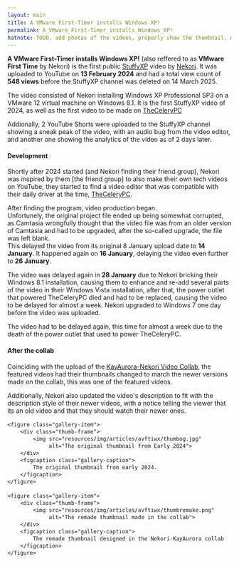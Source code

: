 ```yaml
---
layout: main
title: A VMware First-Timer installs Windows XP!
permalink: A_VMware_First-Timer_installs_Windows_XP!
hatnote: TODO, add photos of the videos, properly show the thumbnail, move the og thumbnail from my [nekori's] phone and explain what happened in the video
---
```


**A VMware First-Timer installs Windows XP!** (also reffered to as **VMware First Time** by Nekori) is the first public [StuffyXP](StuffyXP) video by [Nekori](Nekori). It was uploaded to YouTube on **13 February 2024** and had a total view count of **548 views** before the StuffyXP channel was deleted on 14 March 2025.

The video consisted of Nekori installing Windows XP Professional SP3 on a VMware 12 virtual machine on Windows 8.1. It is the first StuffyXP video of 2024, as well as the first video to be made on [TheCeleryPC](TheCeleryPC)

Addionally, 2 YouTube Shorts were uploaded to the StuffyXP channel showing a sneak peak of the video, with an audio bug from the video editor, and another one showing the analytics of the video as of 2 days later.

#### Development

Shortly after 2024 started (and Nekori finding their friend group), Nekori was inspired by them [the friend group] to also make their own tech videos on YouTube, they started to find a video editor that was compatible with their daily driver at the time, [TheCeleryPC](TheCeleryPC).

After finding the program, video production began.<br>Unfortunely, the original project file ended up being somewhat corrupted, as Camtasia wrongfully thought that the video file was from an older version of Camtasia and had to be upgraded, after the so-called upgrade, the file was left blank.<br>This delayed the video from its original 8 January upload date to **14 January**. It happened again on **16 January**, delaying the video even further to **26 January**.

The video was delayed again in **28 January** due to Nekori bricking their Windows 8.1 installation, causing them to enhance and re-add several parts of the video in their Windows Vista installation, after that, the power outlet that powered TheCeleryPC died and had to be replaced, causing the video to be delayed for almost a week. Nekori upgraded to Windows 7 one day before the video was uploaded.

The video had to be delayed again, this time for almost a week due to the death of the power outlet that used to power TheCeleryPC.

#### After the collab

Coinciding with the upload of the [KayAurora-Nekori Video Collab](KayAurora_and_Nekori_Collab), the featured videos had their thumbnails changed to march the newer versions made on the collab, this was one of the featured videos.

Additionally, Nekori also updated the video's description to fit with the description style of their newer videos, with a notice telling the viewer that its an old video and that they should watch their newer ones.

<div class="wiki-gallery">
    
    <figure class="gallery-item">
        <div class="thumb-frame">
            <img src="resources/img/articles/avftiwx/thumbog.jpg" 
                 alt="The original thumbnail from Early 2024">
        </div>
        <figcaption class="gallery-caption">
            The original thumbnail from early 2024.
        </figcaption>
    </figure>

    <figure class="gallery-item">
        <div class="thumb-frame">
            <img src="resources/img/articles/avftiwx/thumbremake.png" 
                 alt="The remade thumbnail made in the collab">
        </div>
        <figcaption class="gallery-caption">
            The remade thumbnail designed in the Nekori-KayAurora collab
        </figcaption>
    </figure>

</div>